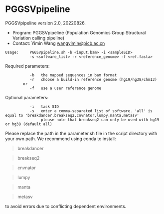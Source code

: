 # PGGSVpipeline

PGGSVpipeline version 2.0, 20220826.

* Program:   PGGSVpipeline (Population Genomics Group Structural Variation calling pipeline)
* Contact:   Yimin Wang <wangyimin@picb.ac.cn>
```
Usage:     PGGSVpipeline.sh -b <input.bam> -i <sampleSID> 
           -s <software_list> -r <reference_genome> -f <ref.fasta>
```
Required parameters:
```
           -b   the mapped sequences in bam format
           -r   choose a build-in reference genome (hg19/hg38/chm13)
        or
           -f   use a user reference genome
```

Optional parameters:
```
           -i   task SID
           -s   enter a comma-separated list of software. 'all' is equal to 'breakdancer,breakseq2,cnvnator,lumpy,manta,metasv'
                please note that breakseq2 can only be used with hg19 or hg38 (default all)
```

Please replace the path in the parameter.sh file in the script directory with your own path. We recommend using conda to install:
> breakdancer

> breakseq2

> cnvnator

> lumpy

> manta

> metasv

to avoid errors due to conflicting dependent environments.
